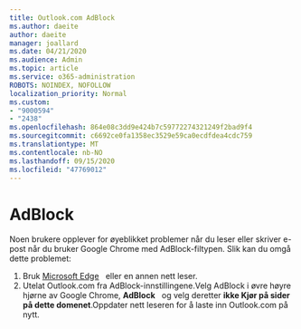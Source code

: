 ```yaml
---
title: Outlook.com AdBlock
ms.author: daeite
author: daeite
manager: joallard
ms.date: 04/21/2020
ms.audience: Admin
ms.topic: article
ms.service: o365-administration
ROBOTS: NOINDEX, NOFOLLOW
localization_priority: Normal
ms.custom:
- "9000594"
- "2438"
ms.openlocfilehash: 864e08c3dd9e424b7c59772274321249f2bad9f4
ms.sourcegitcommit: c6692ce0fa1358ec3529e59ca0ecdfdea4cdc759
ms.translationtype: MT
ms.contentlocale: nb-NO
ms.lasthandoff: 09/15/2020
ms.locfileid: "47769012"
---
```

# <a name="adblock"></a>AdBlock

Noen brukere opplever for øyeblikket problemer når du leser eller skriver e-post når du bruker Google Chrome med AdBlock-filtypen. Slik kan du omgå dette problemet:

1. Bruk [Microsoft Edge](https://www.microsoft.com/windows/microsoft-edge)   eller en annen nett leser.
1. Utelat Outlook.com fra AdBlock-innstillingene.Velg AdBlock i øvre høyre hjørne av Google Chrome, **AdBlock**   og velg deretter **ikke Kjør på sider på dette domenet**.Oppdater nett leseren for å laste inn Outlook.com på nytt.
